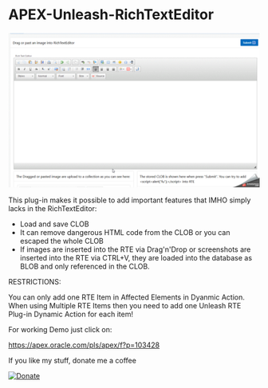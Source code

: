  # APEX-Unleash-RichTextEditor

![Screenshot](https://github.com/RonnyWeiss/APEX-Unleash-RichTextEditor/blob/master/screenshot.gif?raw=true)

This plug-in makes it possible to add important features that IMHO simply lacks in the RichTextEditor: 

- Load and save CLOB 
- It can remove dangerous HTML code from the CLOB or you can escaped the whole CLOB 
- If images are inserted into the RTE via Drag'n'Drop or screenshots are inserted into the RTE via CTRL+V, they are loaded into the database as BLOB and only referenced in the CLOB.

RESTRICTIONS:

You can only add one RTE Item in Affected Elements in Dyanmic Action. When using Multiple RTE Items then you need to add one Unleash RTE Plug-in Dynamic Action for each item!

For working Demo just click on:

https://apex.oracle.com/pls/apex/f?p=103428

If you like my stuff, donate me a coffee

[![Donate](https://img.shields.io/badge/Donate-PayPal-green.svg)](https://www.paypal.me/RonnyW1)